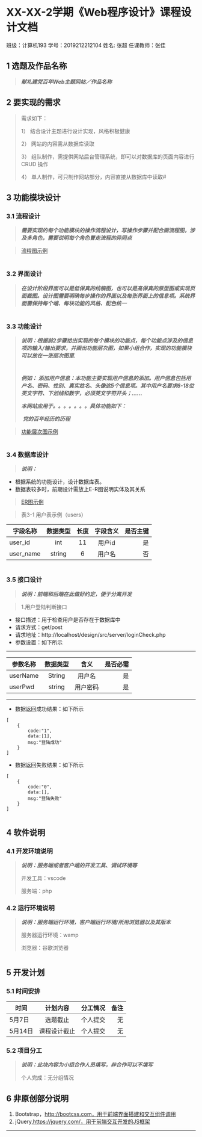 # XX-XX-2学期《Web程序设计》课程设计文档
班级：计算机193  学号：2019212212104  姓名: 张超
任课教师：张佳

## 1 选题及作品名称
>***献礼建党百年Web主题网站／作品名称***

## 2 要实现的需求
>需求如下： 
>
>1） 结合设计主题进行设计实现，风格积极健康 
>
>2） 网站的内容需从数据库读取 
>
>3） 组队制作，需提供网站后台管理系统，即可以对数据库的页面内容进行 CRUD 操作 
>
>4） 单人制作，可只制作网站部分，内容直接从数据库中读取#

## 3 功能模块设计

### 3.1 流程设计
>***需要实现的每个功能模块的操作流程设计，写操作步骤并配合画流程图，涉及多角色，需要说明每个角色曹走流程的异同点***

>[流程图示例](https://www.processon.com/view/link/5c0549c0e4b0615cb4d7b2ae)
#

### 3.2 界面设计
>***在设计阶段界面可以是低保真的线稿图，也可以是高保真的原型图或实现页面截图。设计图需要明确每步操作的界面以及每张界面上的信息项。系统界面需保持每个端、每块功能的风格、配色统一***
#


### 3.3 功能设计
>***说明：根据前2步骤给出实现的每个模块的功能点，每个功能点涉及的信息项的输入/输出要求，并画出功能层次图，如果小组合作，实现的功能模块可以放在一张层次图里.***
>#
>***例如：
>添加用户信息：本功能主要实现用户信息的添加。用户信息包括用户名、密码、性别、真实姓名、头像这5个信息项。其中用户名要求6-18位英文字符、下划线和数字，必须英文字符开头；……***
>
>***本网站应用于。。。。。。。具体功能如下：***
>
>​		***党的百年经历的历程***

>[功能层次图示例](https://ss0.baidu.com/-Po3dSag_xI4khGko9WTAnF6hhy/baike/pic/item/77c6a7efce1b9d1646aa7c49f3deb48f8c5464ad.jpg)

#


### 3.4 数据库设计
>***说明：***
>
* 根据系统的功能设计，设计数据库表。
* 数据表较多时，前期设计需放上E-R图说明实体及其关系

>[ER图示例](http://www.9laile.com/uploadfile/2017-01/1483427184vciMgy.gif)

>表3-1 用户表示例（users）

字段名称|数据类型|长度|字段含义|是否主键
--|:--:|:--:|:--:|--:
user_id|int|11|用户id|是
user_name|string|6|用户名|否
#

### 3.5 接口设计
>***说明：前端和后端在此做好约定，便于分离开发***

> 1.用户登陆判断接口
* 接口描述：用于检查用户是否存在于数据库中
* 请求方式：get/post
* 请求地址：http://localhost/design/src/server/loginCheck.php
* 参数设置：如下所示
---
参数名称|数据类型|含义|是否必需
--|:--:|:--:|--:
userName|String|用户名|是
userPwd|string|用户密码|是
---
* 数据返回成功结果：如下所示
```
[
    {
        code:"1",
        data:[1],
        msg:"登陆成功"
    }
]

```

* 数据返回失败结果：如下所示
```
[
    {
        code:"0",
        data:[],
        msg:"登陆失败"
    }
]
```
#

## 4 软件说明

### 4.1 开发环境说明
>***说明：服务端或者客户端的开发工具、调试环境等***
>
>开发工具：vscode
>
>服务端：php


### 4.2 运行环境说明
>***说明：服务端运行环境，客户端运行环境/所用浏览器以及其版本***
>
>服务器运行环境：wamp
>
>浏览器：谷歌浏览器

#

## 5 开发计划
### 5.1 时间安排

时间|计划内容|分工情况|备注
--|:--:|:--:|--:
5月7日|选题截止|个人提交|无
5月14日|课程设计截止|个人提交|无



### 5.2 项目分工
>***说明：此块内容为小组合作人员填写，非合作可以不填写***
>
>个人完成：无分组情况
## 6 非原创部分说明
1. Bootstrap，http://bootcss.com，用于前端界面搭建和交互组件调用
2. jQuery,https://jquery.com/，用于前端交互开发的JS框架

****
